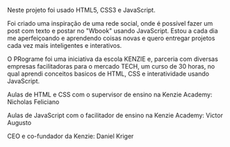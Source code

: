 Neste projeto foi usado HTML5, CSS3 e JavaScript.

Foi criado uma inspiração de uma rede social, onde é possível fazer um post com texto e postar no "Wbook" usando JavaScript.
Estou a cada dia me aperfeiçoando e aprendendo coisas novas e quero entregar projetos cada vez mais inteligentes e interativos.

 O PRograme foi uma iniciativa da escola KENZIE e, parceria com diversas empresas facilitadoras para o mercado TECH, um curso de 30 horas, no qual aprendi conceitos basicos de HTML, CSS e interatividade usando JavaScript.

 Aulas de HTML e CSS com o supervisor de ensino na Kenzie Academy: 
 Nicholas Feliciano

 Aulas de JavaScript com o facilitador de ensino na Kenzie Academy:
 Victor Augusto

 CEO e co-fundador da Kenzie: Daniel Kriger